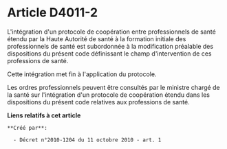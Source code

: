# Article D4011-2

L'intégration d'un protocole de coopération entre professionnels de santé étendu par la Haute Autorité de santé à la
formation initiale des professionnels de santé est subordonnée à la modification préalable des dispositions du présent code
définissant le champ d'intervention de ces professions de santé. 

Cette intégration met fin à l'application du protocole.

Les ordres professionnels peuvent être consultés par le ministre chargé de la santé sur l'intégration d'un protocole de
coopération étendu dans les dispositions du présent code relatives aux professions de santé.

**Liens relatifs à cet article**

	**Créé par**:

	  - Décret n°2010-1204 du 11 octobre 2010 - art. 1
